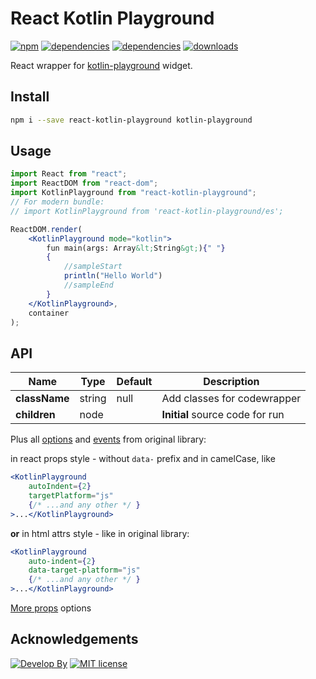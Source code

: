 # React Kotlin Playground

[![npm][npm]][npm-url]
[![dependencies](https://david-dm.org/zoobestik/react-kotlin-playground/status.svg)](https://david-dm.org/zoobestik/react-kotlin-playground)
[![dependencies](https://david-dm.org/zoobestik/react-kotlin-playground/peer-status.svg)](https://david-dm.org/zoobestik/react-kotlin-playground)
[![downloads](https://img.shields.io/npm/dm/react-kotlin-playground.svg)](http://npm-stats.com/~packages/react-kotlin-playground)

React wrapper for [kotlin-playground](https://github.com/JetBrains/kotlin-playground#options) widget.

## Install

```bash
npm i --save react-kotlin-playground kotlin-playground
```

## Usage

```jsx
import React from "react";
import ReactDOM from "react-dom";
import KotlinPlayground from "react-kotlin-playground";
// For modern bundle:
// import KotlinPlayground from 'react-kotlin-playground/es';

ReactDOM.render(
    <KotlinPlayground mode="kotlin">
        fun main(args: Array&lt;String&gt;){" "}
        {
            //sampleStart
            println("Hello World")
            //sampleEnd
        }
    </KotlinPlayground>,
    container
);
```

## API

| Name          | Type   | Default | Description                     |
| ------------- | ------ | ------- | ------------------------------- |
| **className** | string | null    | Add classes for codewrapper     |
| **children**  | node   |         | **Initial** source code for run |

Plus all [options](https://github.com/JetBrains/kotlin-playground#customizing-editors) and [events](https://github.com/JetBrains/kotlin-playground#options) from original library:

in react props style - without `data-` prefix and in camelCase, like

```jsx
<KotlinPlayground
    autoIndent={2}
    targetPlatform="js"
    {/* ...and any other */ }
>...</KotlinPlayground>
```

**or** in html attrs style - like in original library:

```jsx
<KotlinPlayground
    auto-indent={2}
    data-target-platform="js"
    {/* ...and any other */ }
>...</KotlinPlayground>
```

[More props](es/index.js#L98) options

## Acknowledgements

[![Develop By](https://img.shields.io/badge/develop%20by-zoobestik-blue.svg?style=flat)](https://ru.linkedin.com/in/kbchernenko) [![MIT license](https://img.shields.io/badge/license-MIT-brightgreen.svg)](http://opensource.org/licenses/MIT)

[npm]: https://img.shields.io/npm/v/react-kotlin-playground.svg
[npm-url]: https://npmjs.com/package/react-kotlin-playground
[node]: https://img.shields.io/node/v/react-kotlin-playground.svg
[node-url]: https://nodejs.org
[deps]: https://david-dm.org/zoobestik/react-kotlin-playground.svg
[deps-url]: https://david-dm.org/zoobestik/react-kotlin-playground
[tests]: http://img.shields.io/travis/zoobestik/react-kotlin-playground.svg
[tests-url]: https://travis-ci.org/zoobestik/react-kotlin-playground
[cover]: https://coveralls.io/repos/github/zoobestik/react-kotlin-playground/badge.svg
[cover-url]: https://coveralls.io/github/zoobestik/react-kotlin-playground
